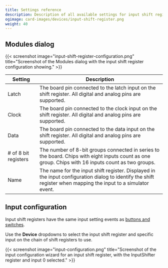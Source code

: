 ```yaml
---
title: Settings reference
description: Description of all available settings for input shift register devices and input configurations using shift registers.
ogimage: card-images/devices/input-shift-register.png
weight: 40
---
```


## Modules dialog

{{< screenshot image="input-shift-register-configuration.png" title="Screenshot of the Modules dialog with the input shift register configuration showing." >}}

| Setting              | Description                                                                                                                                                    |
| -------------------- | -------------------------------------------------------------------------------------------------------------------------------------------------------------- |
| Latch                | The board pin connected to the latch input on the shift register. All digital and analog pins are supported.                                                   |
| Clock                | The board pin connected to the clock input on the shift register. All digital and analog pins are supported.                                                   |
| Data                 | The board pin connected to the data input on the shift register. All digital and analog pins are supported.                                                    |
| # of 8 bit registers | The number of 8-bit groups connected in series to the board. Chips with eight inputs count as one group. Chips with 16 inputs count as two groups.             |
| Name                 | The name for the input shift register. Displayed in the input configuration dialog to identify the shift register when mapping the input to a simulator event. |

## Input configuration

Input shift registers have the same input setting events as [buttons and switches](/devices/button-switch/settings-reference/#input-configuration).

Use the **Device** dropdowns to select the input shift register and specific input on the chain of shift registers to use.

{{< screenshot image="input-configuration.png" title="Screenshot of the input configuration wizard for an input shift register, with the InputShifter register and input 0 selected." >}}
